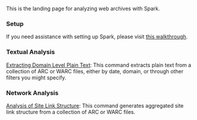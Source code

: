 This is the landing page for analyzing web archives with Spark.

### Setup

If you need assistance with setting up Spark, please visit [this walkthrough](https://github.com/lintool/warcbase/wiki/Installing-and-Running-Spark-under-OS-X).

### Textual Analysis

[Extracting Domain Level Plain Text](https://github.com/lintool/warcbase/wiki/Spark:-Extracting-Domain-Level-Plain-Text): This command extracts plain text from a collection of ARC or WARC files, either by date, domain, or through other filters you might specify.

### Network Analysis

[Analysis of Site Link Structure](https://github.com/lintool/warcbase/wiki/Spark:-Analysis-of-Site-Link-Structure): This command generates aggregated site link structure from a collection of ARC or WARC files. 